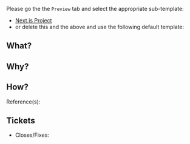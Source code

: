 Please go the the `Preview` tab and select the appropriate sub-template:

- [Next.js Project](?expand=1&template=NEXT_JS_TEMPLATE.md)
- or delete this and the above and use the following default template:

## What?

## Why?

## How?

Reference(s): <!-- insert helpful URLs -->

## Tickets

- Closes/Fixes: <!-- add link to Click-Up ticket -->
